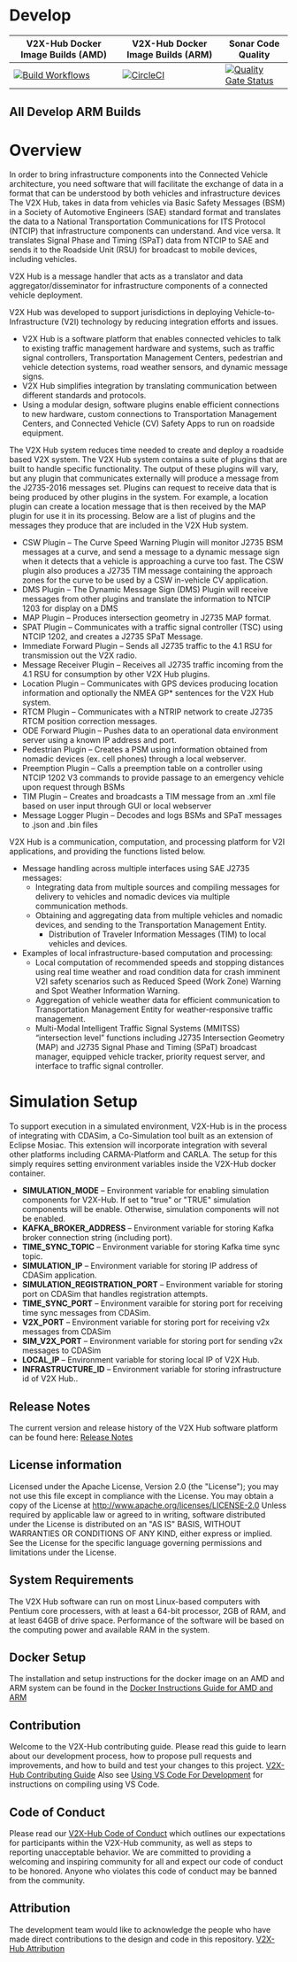 # Develop
| V2X-Hub Docker Image Builds (AMD) | V2X-Hub Docker Image Builds (ARM) |  Sonar Code Quality |
|----------------------|---------------------|---------------------|
 [![Build Workflows](https://github.com/usdot-fhwa-OPS/V2X-Hub/actions/workflows/build.yml/badge.svg)](https://github.com/usdot-fhwa-OPS/V2X-Hub/actions/workflows/build.yml)|[![CircleCI](https://dl.circleci.com/status-badge/img/gh/usdot-fhwa-OPS/V2X-Hub/tree/develop.svg?style=svg)](https://dl.circleci.com/status-badge/redirect/gh/usdot-fhwa-OPS/V2X-Hub/tree/develop)| [![Quality Gate Status](https://sonarcloud.io/api/project_badges/measure?project=usdot-fhwa-ops_V2X-Hub&metric=alert_status)](https://sonarcloud.io/dashboard?id=usdot-fhwa-ops_V2X-Hub) |
## All Develop ARM Builds
# Overview
In order to bring infrastructure components into the Connected Vehicle architecture, you need software that will facilitate the exchange of data in a format that can be understood by both vehicles and infrastructure devices The V2X Hub, takes in data from vehicles via Basic Safety Messages (BSM) in a Society of Automotive Engineers (SAE) standard format and translates the data to a National Transportation Communications for ITS Protocol (NTCIP) that infrastructure components can understand.  And vice versa.   It translates Signal Phase and Timing (SPaT) data from NTCIP to SAE and sends it to the Roadside Unit (RSU) for broadcast to mobile devices, including vehicles. 

V2X Hub is a message handler that acts as a translator and data aggregator/disseminator for infrastructure components of a connected vehicle deployment. 

V2X Hub was developed to support jurisdictions in deploying Vehicle-to-Infrastructure (V2I) technology by reducing integration efforts and issues.
* V2X Hub is a software platform that enables connected vehicles to talk to existing traffic management hardware and systems, such as traffic signal controllers, Transportation Management Centers, pedestrian and vehicle detection systems, road weather sensors, and dynamic message signs.
* V2X Hub simplifies integration by translating communication between different standards and protocols.
* Using a modular design, software plugins enable efficient connections to new hardware, custom connections to Transportation Management Centers, and Connected Vehicle (CV) Safety Apps to run on roadside equipment.

The V2X Hub system reduces time needed to create and deploy a roadside based V2X system.  The V2X Hub system contains a suite of plugins that are built to handle specific functionality.  The output of these plugins will vary, but any plugin that communicates externally will produce a message from the J2735-2016 messages set.  Plugins can request to receive data that is being produced by other plugins in the system.  For example, a location plugin can create a location message that is then received by the MAP plugin for use it in its processing.  Below are a list of plugins and the messages they produce that are included in the V2X Hub system.

* CSW Plugin – The Curve Speed Warning Plugin will monitor J2735 BSM messages at a curve, and send a message to a dynamic message sign when it detects that a vehicle is approaching a curve too fast.  The CSW plugin also produces a J2735 TIM message containing the approach zones for the curve to be used by a CSW in-vehicle CV application.
* DMS Plugin – The Dynamic Message Sign (DMS) Plugin will receive messages from other plugins and translate the information to NTCIP 1203 for display on a DMS
* MAP Plugin – Produces intersection geometry in J2735 MAP format.
* SPAT Plugin – Communicates with a traffic signal controller (TSC) using NTCIP 1202, and creates a J2735 SPaT Message.
* Immediate Forward Plugin – Sends all J2735 traffic to the 4.1 RSU for transmission out the V2X radio.
* Message Receiver Plugin – Receives all J2735 traffic incoming from the 4.1 RSU for consumption by other V2X Hub plugins.
* Location Plugin – Communicates with GPS devices producing location information and optionally the NMEA GP* sentences for the V2X Hub system. 
* RTCM Plugin – Communicates with a NTRIP network to create J2735 RTCM position correction messages.
* ODE Forward Plugin – Pushes data to an operational data environment server using a known IP address and port.
* Pedestrian Plugin – Creates a PSM using information obtained from nomadic devices (ex. cell phones) through a local webserver.
* Preemption Plugin – Calls a preemption table on a controller using NTCIP 1202 V3 commands to provide passage to an emergency vehicle upon request through BSMs
* TIM Plugin – Creates and broadcasts a TIM message from an .xml file based on user input through GUI or local webserver
* Message Logger Plugin – Decodes and logs BSMs and SPaT messages to .json and .bin files

V2X Hub is a communication, computation, and processing platform for V2I applications, and providing the functions listed below.

* Message handling across multiple interfaces using SAE J2735 messages:
	* Integrating data from multiple sources and compiling messages for delivery to vehicles and nomadic devices via multiple communication methods.
	* Obtaining and aggregating data from multiple vehicles and nomadic devices, and sending to the Transportation Management Entity.
        * Distribution of Traveler Information Messages (TIM) to local vehicles and devices.
* Examples of local infrastructure-based computation and processing:
	* Local computation of recommended speeds and stopping distances using real time weather and road condition data for crash imminent V2I safety scenarios such as Reduced Speed (Work Zone) Warning and Spot Weather Information Warning.
	* Aggregation of vehicle weather data for efficient communication to Transportation Management Entity for weather-responsive traffic management.
	* Multi-Modal Intelligent Traffic Signal Systems (MMITSS) “intersection level” functions including J2735 Intersection Geometry (MAP) and J2735 Signal Phase and Timing (SPaT) broadcast manager, equipped vehicle tracker, priority request server, and interface to traffic signal controller.

# Simulation Setup
To support execution in a simulated environment, V2X-Hub is in the process of integrating with CDASim, a Co-Simulation tool built as an extension of Eclipse Mosiac. This extension will incorporate integration with several other platforms including CARMA-Platform and CARLA. The setup for this simply requires setting environment variables inside the V2X-Hub docker container.
 * **SIMULATION_MODE** – Environment variable for enabling simulation components for V2X-Hub. If set to "true" or "TRUE" simulation components will be enable. Otherwise, simulation components will not be enabled.
 * **KAFKA_BROKER_ADDRESS** – Environment variable for storing Kafka broker connection string (including port).
 * **TIME_SYNC_TOPIC** – Environment variable for storing Kafka time sync topic.
 * **SIMULATION_IP** – Environment variable for storing IP address of CDASim application.
 * **SIMULATION_REGISTRATION_PORT** – Environment variable for storing port on CDASim that handles registration attempts.
 * **TIME_SYNC_PORT** – Environment varaible for storing port for receiving time sync messages from CDASim.
 * **V2X_PORT** – Environment variable for storing port for receiving v2x messages from CDASim
 * **SIM_V2X_PORT** – Environment variable for storing port for sending v2x messages to CDASim
 * **LOCAL_IP** – Environment variable for storing local IP of V2X Hub.
 * **INFRASTRUCTURE_ID** – Environment variable for storing infrastructure id of V2X Hub..
## Release Notes
The current version and release history of the V2X Hub software platform can be found here: [Release Notes](<docs/Release_notes.md>)

## License information
Licensed under the Apache License, Version 2.0 (the "License"); you may not use this file except in compliance with the License. You may obtain a copy of the License at http://www.apache.org/licenses/LICENSE-2.0 Unless required by applicable law or agreed to in writing, software distributed under the License is distributed on an "AS IS" BASIS, WITHOUT WARRANTIES OR CONDITIONS OF ANY KIND, either express or implied. See the License for the specific language governing permissions and limitations under the License.

## System Requirements
The V2X Hub software can run on most Linux-based computers with Pentium core processers, with at least a 64-bit processor, 2GB of RAM, and at least 64GB of drive space. Performance of the software will be based on the computing power and available RAM in the system.  

## Docker Setup
The installation and setup instructions for the docker image on an AMD and ARM system can be found in the [Docker Instructions Guide for AMD and ARM](https://usdot-carma.atlassian.net/wiki/spaces/V2XH/pages/1886158849/V2X-Hub+Docker+Deployment)

## Contribution
Welcome to the V2X-Hub contributing guide. Please read this guide to learn about our development process, how to propose pull requests and improvements, and how to build and test your changes to this project. [V2X-Hub Contributing Guide](Contributing.md)  Also see [Using VS Code For Development](docs/Visual_Studio_Code_Setup.md) for instructions on compiling using VS Code.

## Code of Conduct 
Please read our [V2X-Hub Code of Conduct](Code_of_Conduct.md) which outlines our expectations for participants within the V2X-Hub community, as well as steps to reporting unacceptable behavior. We are committed to providing a welcoming and inspiring community for all and expect our code of conduct to be honored. Anyone who violates this code of conduct may be banned from the community.

## Attribution
The development team would like to acknowledge the people who have made direct contributions to the design and code in this repository. [V2X-Hub Attribution](ATTRIBUTION.txt) 
